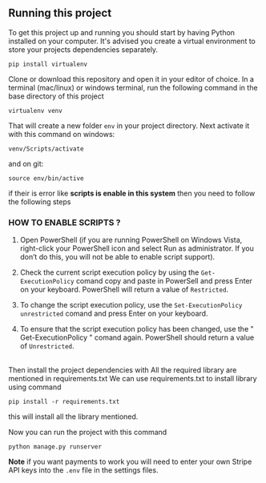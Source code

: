 

## Running this project
To get this project up and running you should start by having Python installed on your computer. It's advised you create a virtual environment to store your projects dependencies separately.
```
pip install virtualenv
```
Clone or download this repository and open it in your editor of choice. In a terminal (mac/linux) or windows terminal, run the following command in the base directory of this project
```
virtualenv venv
```
That will create a new folder `env` in your project directory. Next activate it with this command on windows:
```
venv/Scripts/activate
```
and on git:
```
source env/bin/active
```
if their is error like **scripts is enable in this system** then you need to follow the following steps
<br>
### HOW TO ENABLE SCRIPTS ?

1. Open PowerShell (if you are running PowerShell on Windows Vista, right-click your PowerShell icon and select
Run as administrator. If you don’t do this, you will not be able to enable script support).

2. Check the current script execution policy by using the ``` Get-ExecutionPolicy ``` comand copy and 
paste in PowerSell and press Enter on your keyboard. PowerShell will return a value of ``` Restricted ```.

3. To change the script execution policy, use the ``` Set-ExecutionPolicy unrestricted ``` comand and press 
Enter on your keyboard. 

3. To ensure that the script execution policy has been changed, use the " Get-ExecutionPolicy " comand 
again. PowerShell should return a value of ``` Unrestricted ```.
<br>
Then install the project dependencies with All the required library are mentioned in requirements.txt
We can use requirements.txt to install library using command

```
pip install -r requirements.txt
```
this will install all the library mentioned.

Now you can run the project with this command

```
python manage.py runserver
```

**Note** if you want payments to work you will need to enter your own Stripe API keys into the `.env` file in the settings files.








